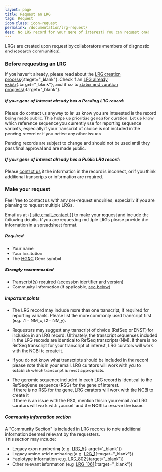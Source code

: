```yaml
---
layout: page
title: Request an LRG
tags: Request
icon-class: icon-request
permalink: /documentation/lrg-request/
desc: No LRG record for your gene of interest? You can request one!
---
```



LRGs are created upon request by collaborators (members of diagnostic and research communities).  

<h3 class="icon-stop smaller-icon margin-top-30" id="before-requesting-an-lrg">Before requesting an LRG</h3>

If you haven’t already, please read about the [LRG creation process](/documentation/lrg-creation){:target="_blank"}. Check if an [LRG already exists](/search/?query=*){:target="_blank"}, and if so its [status and curation progress](/curation-status){:target="_blank"}.

<div class="margin-left-20 margin-bottom-20">

  <h5 id="if-your-gene-of-interest-already-has-a-pending-lrg-record">If your gene of interest already has a Pending LRG record:</h5>

  <p>Please do contact us anyway to let us know you are interested in the record being made public. 
  This helps us prioritise genes for curation.  Let us know which reference sequence you currently use for reporting sequence variants, especially if your transcript of choice is not included in the pending record or if you notice any other issues.</p>

  <div class="clearfix margin-bottom-20">
    <div class="left icon-info close-icon-0 note_header lrg_green2_bg"></div>
    <div class="left note_content">Pending records are subject to change and should not be used until they pass final approval and are made public.</div>
  </div>


  <h5 id="if-your-gene-of-interest-already-has-a-public-lrg-record">If your gene of interest already has a Public LRG record:</h5>

  <p>Please <a href="mailto:{{ site.email_contact }}">contact us</a> if the information in the record is incorrect, or if you think additional transcripts or information are required.</p>

</div>

<div class="margin-bottom-40"></div>



<h3 class="icon-request smaller-icon" id="make-your-request">Make your request</h3>

Feel free to contact us with any pre-request enquiries, especially if you are planning to request multiple LRGs.
 
Email us at <a href="mailto:{{ site.email_contact }}">{{ site.email_contact }}</a> to make your request and include the following details. If you
are requesting multiple LRGs please provide the information in a spreadsheet format.
 
<div class="highlight_block margin-bottom-20">
  <h5 id="required" class="margin-top-0">Required</h5>
  <ul>
    <li>Your name</li>
    <li>Your institution</li>
    <li>The <a class="icon-external-link" href="{{ site.urls.hgnc }}" target="_blank">HGNC</a> Gene symbol</li>
  </ul>

  <div class="margin-top-20"></div>

  <h5 id="strongly-recommended">Strongly recommended</h5>
  <ul>
    <li>Transcript(s) required (accession identifier and version)</li>
    <li>Community information (if applicable, <a href="#community-information-section">see below</a>)</li>
  </ul>
</div>


##### Important points
 
* The LRG record may include more than one transcript, if required for reporting variants.
Please list the more commonly used transcript first (e.g. t1 = NM_x, t2= NM_y). 

* Requesters may suggest any transcript of choice (RefSeq or ENST) for inclusion in an LRG record. Ultimately, the transcript sequences included in the LRG records are identical to RefSeq transcripts (NM).  If there is no RefSeq transcript for your transcript of interest, LRG curators will work with the NCBI to create it.
 
* If you do not know what transcripts should be included in the record please note this in your email.  LRG curators will work with you to establish which transcript is most appropriate.
 
* The genomic sequence included in each LRG record is identical to the RefSeqGene sequence (RSG) for the gene of interest.  
If there is no RSG for the gene, LRG curators will work with the NCBI to create it.  
If there is an issue with the RSG, mention this in your email and LRG curators will work with yourself and the NCBI to resolve the issue.

<div class="margin-bottom-30"></div>

##### Community information section
 
A "Community Section" is included in LRG records to note additional information deemed relevant by the requesters.  
This section may include:

* Legacy exon numbering (e.g. [LRG_5](/search/?query=LRG_5){:target="_blank"})
* Legacy amino acid numbering (e.g. [LRG_1](/search/?query=LRG_1){:target="_blank"})
* Haplotype information (e.g. [LRG_802](/search/?query=LRG_802){:target="_blank"})
* Other relevant information (e.g. [LRG_1061](/search/?query=LRG_1061){:target="_blank"})

